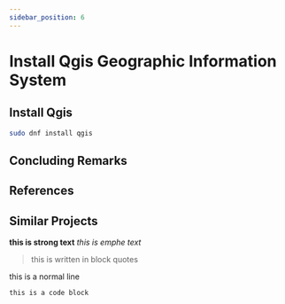 ```yaml
---
sidebar_position: 6
---
```


# Install Qgis Geographic Information System

## Install Qgis
``` bash
sudo dnf install qgis
```

## Concluding Remarks

## References

## Similar Projects

**this is strong text**
*this is emphe text*

> this is
> written in 
> block quotes

this is a normal line

    this is a code block